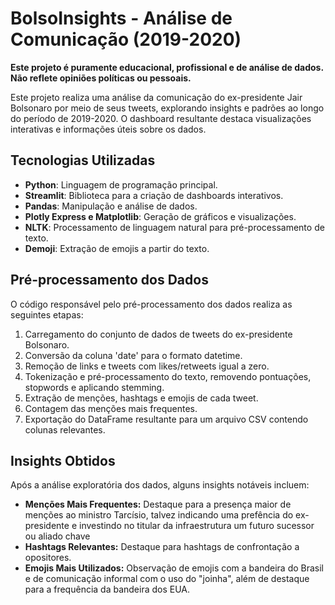 # BolsoInsights - Análise de Comunicação (2019-2020)

**Este projeto é puramente educacional, profissional e de análise de dados. Não reflete opiniões políticas ou pessoais.**

Este projeto realiza uma análise da comunicação do ex-presidente Jair Bolsonaro por meio de seus tweets, explorando insights e padrões ao longo do período de 2019-2020. O dashboard resultante destaca visualizações interativas e informações úteis sobre os dados.

## Tecnologias Utilizadas
- **Python**: Linguagem de programação principal.
- **Streamlit**: Biblioteca para a criação de dashboards interativos.
- **Pandas**: Manipulação e análise de dados.
- **Plotly Express e Matplotlib**: Geração de gráficos e visualizações.
- **NLTK**: Processamento de linguagem natural para pré-processamento de texto.
- **Demoji**: Extração de emojis a partir do texto.

## Pré-processamento dos Dados
O código responsável pelo pré-processamento dos dados realiza as seguintes etapas:

1. Carregamento do conjunto de dados de tweets do ex-presidente Bolsonaro.
2. Conversão da coluna 'date' para o formato datetime.
3. Remoção de links e tweets com likes/retweets igual a zero.
4. Tokenização e pré-processamento do texto, removendo pontuações, stopwords e aplicando stemming.
5. Extração de menções, hashtags e emojis de cada tweet.
6. Contagem das menções mais frequentes.
7. Exportação do DataFrame resultante para um arquivo CSV contendo colunas relevantes.

## Insights Obtidos
Após a análise exploratória dos dados, alguns insights notáveis incluem:

- **Menções Mais Frequentes:** Destaque para a presença maior de menções ao ministro Tarcísio, talvez indicando uma prefência do ex-presidente e investindo no titular da infraestrutura um futuro sucessor ou aliado chave
- **Hashtags Relevantes:** Destaque para hashtags de confrontação a opositores.
- **Emojis Mais Utilizados:** Observação de emojis com a bandeira do Brasil e de comunicação informal com o uso do "joinha", além de destaque para a frequência da bandeira dos EUA.

